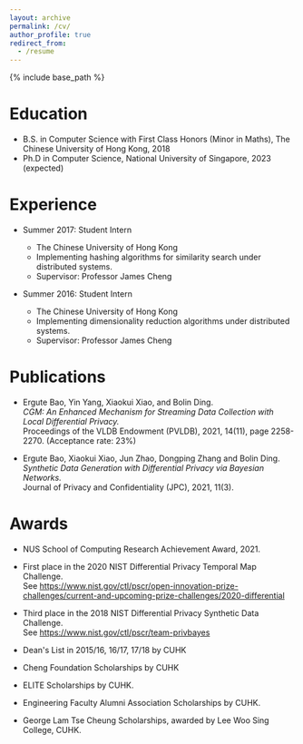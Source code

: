 ```yaml
---
layout: archive
permalink: /cv/
author_profile: true
redirect_from:
  - /resume
---
```


{% include base_path %}

Education
======
* B.S. in Computer Science with First Class Honors (Minor in Maths), The Chinese University of Hong Kong, 2018
* Ph.D in Computer Science, National University of Singapore, 2023 (expected)

Experience
======
* Summer 2017: Student Intern
  * The Chinese University of Hong Kong
  * Implementing hashing algorithms for similarity search under distributed systems.
  * Supervisor: Professor James Cheng

* Summer 2016: Student Intern
  * The Chinese University of Hong Kong
  * Implementing dimensionality reduction algorithms under distributed systems.
  * Supervisor: Professor James Cheng


Publications
======
- Ergute Bao, Yin Yang, Xiaokui Xiao, and Bolin Ding.\
*CGM: An Enhanced Mechanism for Streaming Data Collection with Local Differential Privacy.*\
Proceedings of the VLDB Endowment (PVLDB), 2021, 14(11), page 2258-2270. (Acceptance rate: 23%)


- Ergute Bao, Xiaokui Xiao, Jun Zhao, Dongping Zhang and Bolin Ding.\
*Synthetic Data Generation with Differential Privacy via Bayesian Networks.*\
Journal of Privacy and Confidentiality (JPC), 2021, 11(3).

Awards
======
- NUS School of Computing Research Achievement Award, 2021.

- First place in the 2020 NIST Differential Privacy Temporal Map Challenge.\
See https://www.nist.gov/ctl/pscr/open-innovation-prize-challenges/current-and-upcoming-prize-challenges/2020-differential

- Third place in the 2018 NIST Differential Privacy Synthetic Data Challenge.\
See https://www.nist.gov/ctl/pscr/team-privbayes

- Dean's List in 2015/16, 16/17, 17/18 by CUHK

- Cheng Foundation Scholarships by CUHK

- ELITE Scholarships by CUHK.

- Engineering Faculty Alumni Association Scholarships by CUHK.

- George Lam Tse Cheung Scholarships, awarded by Lee Woo Sing College, CUHK.
